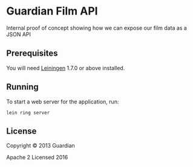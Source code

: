 # Guardian Film API

Internal proof of concept showing how we can expose our film data as a JSON API

## Prerequisites

You will need [Leiningen][1] 1.7.0 or above installed.

[1]: https://github.com/technomancy/leiningen

## Running

To start a web server for the application, run:

    lein ring server

## License

Copyright © 2013 Guardian

Apache 2 Licensed 2016
